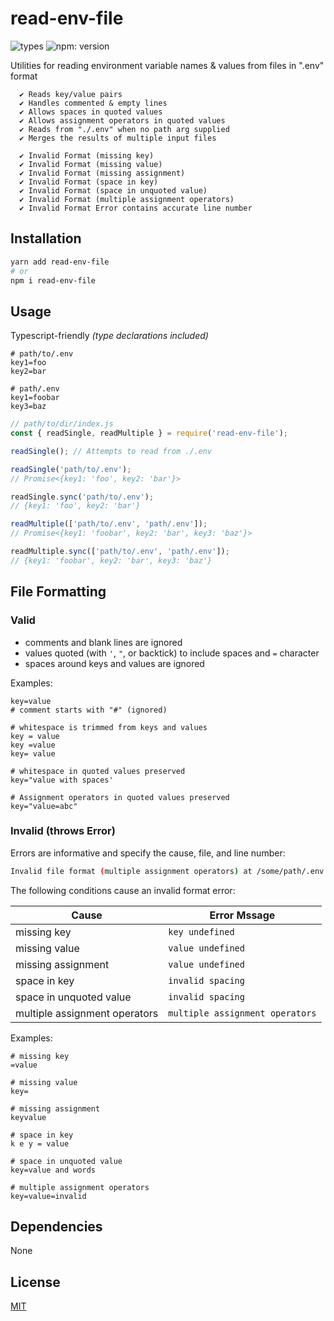 # read-env-file

![types](https://img.shields.io/badge/types-included-blue.svg?style=flat-square)
![npm: version](https://flat.badgen.net/npm/v/read-env-file)

Utilities for reading environment variable names & values from files in ".env" format

```text
  ✔ Reads key/value pairs
  ✔ Handles commented & empty lines
  ✔ Allows spaces in quoted values
  ✔ Allows assignment operators in quoted values
  ✔ Reads from "./.env" when no path arg supplied
  ✔ Merges the results of multiple input files

  ✔ Invalid Format (missing key)
  ✔ Invalid Format (missing value)
  ✔ Invalid Format (missing assignment)
  ✔ Invalid Format (space in key)
  ✔ Invalid Format (space in unquoted value)
  ✔ Invalid Format (multiple assignment operators)
  ✔ Invalid Format Error contains accurate line number
```

## Installation

```sh
yarn add read-env-file
# or
npm i read-env-file
```

## Usage

Typescript-friendly *(type declarations included)*

```text
# path/to/.env
key1=foo
key2=bar
```

```text
# path/.env
key1=foobar
key3=baz
```

```javascript
// path/to/dir/index.js
const { readSingle, readMultiple } = require('read-env-file');

readSingle(); // Attempts to read from ./.env

readSingle('path/to/.env');
// Promise<{key1: 'foo', key2: 'bar'}>

readSingle.sync('path/to/.env');
// {key1: 'foo', key2: 'bar'}

readMultiple(['path/to/.env', 'path/.env']);
// Promise<{key1: 'foobar', key2: 'bar', key3: 'baz'}>

readMultiple.sync(['path/to/.env', 'path/.env']);
// {key1: 'foobar', key2: 'bar', key3: 'baz'}

```

## File Formatting

### Valid

- comments and blank lines are ignored
- values quoted (with `'`,  `"`, or backtick) to include spaces and `=` character
- spaces around keys and values are ignored

Examples:

```text
key=value
# comment starts with "#" (ignored)

# whitespace is trimmed from keys and values
key = value
key =value
key= value

# whitespace in quoted values preserved
key="value with spaces'

# Assignment operators in quoted values preserved
key="value=abc"

```

### Invalid (throws Error)

Errors are informative and specify the cause, file, and line number:

```sh
Invalid file format (multiple assignment operators) at /some/path/.env:12
```

The following conditions cause an invalid format error:

| Cause                         | Error Mssage                    |
| ----------------------------- | ------------------------------- |
| missing key                   | `key undefined`                 |
| missing value                 | `value undefined`               |
| missing assignment            | `value undefined`               |
| space in key                  | `invalid spacing`               |
| space in unquoted value       | `invalid spacing`               |
| multiple assignment operators | `multiple assignment operators` |

Examples:

```text
# missing key
=value

# missing value
key=

# missing assignment
keyvalue

# space in key
k e y = value

# space in unquoted value
key=value and words

# multiple assignment operators
key=value=invalid
```

## Dependencies

None

## License

[MIT](LICENSE.md)
